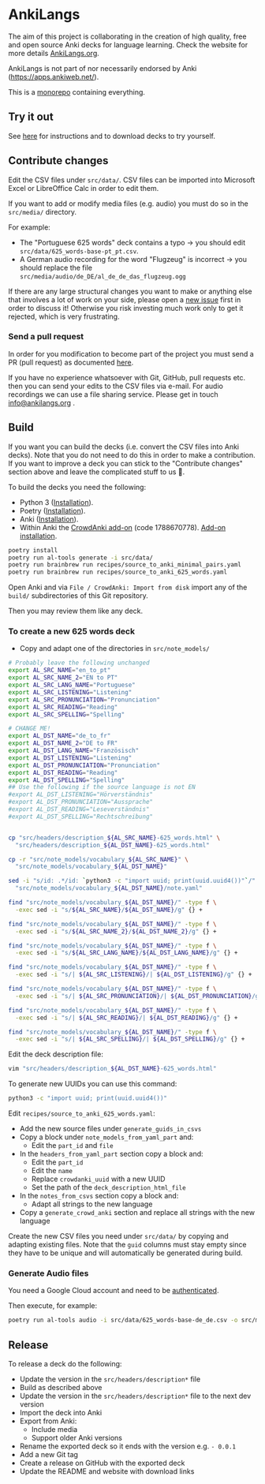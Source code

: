 # AnkiLangs

The aim of this project is collaborating in the creation of high quality, free
and open source Anki decks for language learning. Check the website for more
details [AnkiLangs.org](https://ankilangs.org).

AnkiLangs is not part of nor necessarily endorsed by Anki (https://apps.ankiweb.net/).

This is a [monorepo](https://en.wikipedia.org/wiki/Monorepo) containing everything.


## Try it out

See [here](https://ankilangs.org/) for instructions and to download decks to
try yourself.


## Contribute changes

Edit the CSV files under `src/data/`. CSV files can be imported into Microsoft Excel or LibreOffice
Calc in order to edit them.

If you want to add or modify media files (e.g. audio) you must do so in the `src/media/` directory.

For example:
* The "Portuguese 625 words" deck contains a typo → you should edit `src/data/625_words-base-pt_pt.csv`.
* A German audio recording for the word "Flugzeug" is incorrect → you should replace the file `src/media/audio/de_DE/al_de_de_das_flugzeug.ogg`

If there are any large structural changes you want to make or anything else that involves a lot of
work on your side, please open a [new issue](https://github.com/ankilangs/ankilangs/issues/new/choose)
first in order to discuss it! Otherwise you risk investing much work only to get it rejected, which
is very frustrating.


### Send a pull request

In order for you modification to become part of the project you must send a PR (pull request) as documented
[here](https://docs.github.com/en/pull-requests/collaborating-with-pull-requests/proposing-changes-to-your-work-with-pull-requests/creating-a-pull-request-from-a-fork).

If you have no experience whatsoever with Git, GitHub, pull requests etc. then
you can send your edits to the CSV files via e-mail. For audio recordings we
can use a file sharing service. Please get in touch info@ankilangs.org .


## Build

If you want you can build the decks (i.e. convert the CSV files into Anki decks).
Note that you do not need to do this in order to make a contribution. If you want to improve a deck
you can stick to the "Contribute changes" section above and leave the complicated stuff to us 🙂.

To build the decks you need the following:

* Python 3 ([Installation](https://wiki.python.org/moin/BeginnersGuide/Download)).
* Poetry ([Installation](https://python-poetry.org/docs/#installation)).
* Anki ([Installation](https://apps.ankiweb.net/#download)).
* Within Anki the [CrowdAnki add-on](https://ankiweb.net/shared/info/1788670778) (code 1788670778).
  [Add-on installation](https://docs.ankiweb.net/addons.html).

```bash
poetry install
poetry run al-tools generate -i src/data/
poetry run brainbrew run recipes/source_to_anki_minimal_pairs.yaml
poetry run brainbrew run recipes/source_to_anki_625_words.yaml
```

Open Anki and via `File / CrowdAnki: Import from disk` import any of the `build/` subdirectories of this
Git repository.

Then you may review them like any deck.


### To create a new 625 words deck

* Copy and adapt one of the directories in `src/note_models/`

```bash
# Probably leave the following unchanged
export AL_SRC_NAME="en_to_pt"
export AL_SRC_NAME_2="EN to PT"
export AL_SRC_LANG_NAME="Portuguese"
export AL_SRC_LISTENING="Listening"
export AL_SRC_PRONUNCIATION="Pronunciation"
export AL_SRC_READING="Reading"
export AL_SRC_SPELLING="Spelling"

# CHANGE ME!
export AL_DST_NAME="de_to_fr"
export AL_DST_NAME_2="DE to FR"
export AL_DST_LANG_NAME="Französisch"
export AL_DST_LISTENING="Listening"
export AL_DST_PRONUNCIATION="Pronunciation"
export AL_DST_READING="Reading"
export AL_DST_SPELLING="Spelling"
## Use the following if the source language is not EN
#export AL_DST_LISTENING="Hörverständnis"
#export AL_DST_PRONUNCIATION="Aussprache"
#export AL_DST_READING="Leseverständnis"
#export AL_DST_SPELLING="Rechtschreibung"


cp "src/headers/description_${AL_SRC_NAME}-625_words.html" \
  "src/headers/description_${AL_DST_NAME}-625_words.html"

cp -r "src/note_models/vocabulary_${AL_SRC_NAME}" \
  "src/note_models/vocabulary_${AL_DST_NAME}"

sed -i "s/id: .*/id: `python3 -c "import uuid; print(uuid.uuid4())"`/" \
  "src/note_models/vocabulary_${AL_DST_NAME}/note.yaml"

find "src/note_models/vocabulary_${AL_DST_NAME}/" -type f \
  -exec sed -i "s/${AL_SRC_NAME}/${AL_DST_NAME}/g" {} +

find "src/note_models/vocabulary_${AL_DST_NAME}/" -type f \
  -exec sed -i "s/${AL_SRC_NAME_2}/${AL_DST_NAME_2}/g" {} +

find "src/note_models/vocabulary_${AL_DST_NAME}/" -type f \
  -exec sed -i "s/${AL_SRC_LANG_NAME}/${AL_DST_LANG_NAME}/g" {} +

find "src/note_models/vocabulary_${AL_DST_NAME}/" -type f \
  -exec sed -i "s/| ${AL_SRC_LISTENING}/| ${AL_DST_LISTENING}/g" {} +

find "src/note_models/vocabulary_${AL_DST_NAME}/" -type f \
  -exec sed -i "s/| ${AL_SRC_PRONUNCIATION}/| ${AL_DST_PRONUNCIATION}/g" {} +

find "src/note_models/vocabulary_${AL_DST_NAME}/" -type f \
  -exec sed -i "s/| ${AL_SRC_READING}/| ${AL_DST_READING}/g" {} +

find "src/note_models/vocabulary_${AL_DST_NAME}/" -type f \
  -exec sed -i "s/| ${AL_SRC_SPELLING}/| ${AL_DST_SPELLING}/g" {} +
```

Edit the deck description file:

```bash
vim "src/headers/description_${AL_DST_NAME}-625_words.html"
```

To generate new UUIDs you can use this command:

```bash
python3 -c "import uuid; print(uuid.uuid4())"
```

Edit `recipes/source_to_anki_625_words.yaml`:
* Add the new source files under `generate_guids_in_csvs`
* Copy a block under `note_models_from_yaml_part` and:
  * Edit the `part_id` and `file`
* In the `headers_from_yaml_part` section copy a block and:
  * Edit the `part_id`
  * Edit the `name`
  * Replace `crowdanki_uuid` with a new UUID
  * Set the path of the `deck_description_html_file`
* In the `notes_from_csvs` section copy a block and:
  * Adapt all strings to the new language
* Copy a `generate_crowd_anki` section and replace all strings with the new
  language

Create the new CSV files you need under `src/data/` by copying and adapting
existing files. Note that the `guid` columns must stay empty since they have
to be unique and will automatically be generated during build.


### Generate Audio files

You need a Google Cloud account and need to be
[authenticated](https://cloud.google.com/docs/authentication/set-up-adc-local-dev-environment).

Then execute, for example:

```bash
poetry run al-tools audio -i src/data/625_words-base-de_de.csv -o src/media/audio/de_DE/
```


## Release

To release a deck do the following:

* Update the version in the `src/headers/description*` file
* Build as described above
* Update the version in the `src/headers/description*` file to the next dev version
* Import the deck into Anki
* Export from Anki:
  * Include media
  * Support older Anki versions
* Rename the exported deck so it ends with the version e.g. `- 0.0.1`
* Add a new Git tag
* Create a release on GitHub with the exported deck
* Update the README and website with download links
